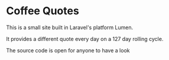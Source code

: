# Coffee Quotes
This is a small site built in Laravel's platform Lumen.

It provides a different quote every day on a 127 day rolling cycle.

The source code is open for anyone to have a look
